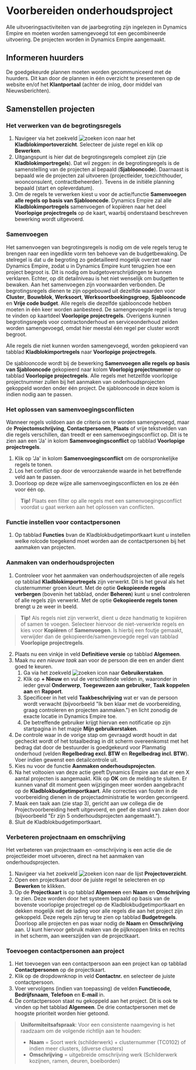 # Voorbereiden onderhoudsproject

Alle uitvoeringsactiviteiten van de jaarbegroting zijn ingelezen in Dynamics Empire en moeten worden samengevoegd tot een gecombineerde uitvoering. De projecten worden in Dynamics Empire aangemaakt.

## Informeren huurders

De goedgekeurde plannen moeten worden gecommuniceerd met de huurders. Dit kan door de plannen in één overzicht te presenteren op de website en/of het **Klantportaal** (achter de inlog, door middel van Nieuwsberichten).

## Samenstellen projecten

### Het verwerken van de begrotingsregels

1. Navigeer via het zoekveld ![zoeken icon](/assets/images/zoeken.png "zoeken icon") naar het **Kladblokimportoverzicht**. Selecteer de juiste regel en klik op **Bewerken**.
2. Uitgangspunt is hier dat de begrotingsregels compleet zijn (zie **Kladblokimportregels**). Dat wil zeggen: in de begrotingsregels is de samenstelling van de projecten al bepaald (**Sjablooncode**). Daarnaast is bepaald wie de projecten zal uitvoeren (projectleider, toezichthouder, woonconsulent, contractbeheerder). Tevens in de initiële planning bepaald (start en opleverdatum).
2. Om de regels te verwerken kiest u voor de actie/functie **Samenvoegen alle regels op basis van Sjablooncode**. Dynamics Empire zal alle **Kladblokimportregels** samenvoegen of kopiëren naar het deel **Voorlopige projectregels** op de kaart, waarbij onderstaand beschreven bewerking wordt uitgevoerd.

### Samenvoegen

Het samenvoegen van begrotingsregels is nodig om de vele regels terug te brengen naar een ingedikte vorm ten behoeve van de budgetbewaking. De stelregel is dat u de begroting zo gedetailleerd mogelijk overzet naar Dynamics Empire, zodat u in Dynamics Empire kunt terugzien hoe een project begroot is. Dit is nodig om budgetoverschrijdingen te kunnen verklaren. Echter, op dit detailniveau is het niet wenselijk om budgetten te bewaken.
Aan het samenvoegen zijn voorwaarden verbonden. De begrotingsregels dienen te zijn opgebouwd uit dezelfde waarden voor **Cluster**, **Bouwblok**, **Werksoort**, **Werksoortboekingsgroep**, **Sjablooncode** en **Vrije code budget**. Alle regels die dezelfde sjablooncode hebben moeten in één keer worden aanbesteed. De samengevoegde regel is terug te vinden op kaartdeel **Voorlopige projectregels**.
Overigens kunnen begrotingsregels voor contractonderhoud en serviceonderhoud zelden worden samengevoegd, omdat hier meestal één regel per cluster wordt begroot.

Alle regels die niet kunnen worden samengevoegd, worden gekopieerd van tabblad **Kladblokimportregels** naar **Voorlopige projectregels**.

De sjablooncode wordt bij de bewerking **Samenvoegen alle regels op basis van Sjablooncode** gekopieerd naar kolom **Voorlopig projectnummer** op tabblad **Voorlopige projectregels**. Alle regels met hetzelfde voorlopige projectnummer zullen bij het aanmaken van onderhoudsprojecten gekoppeld worden onder één project. De sjablooncode in deze kolom is indien nodig aan te passen.

### Het oplossen van samenvoegingsconflicten

Wanneer regels voldoen aan de criteria om te worden samengevoegd, maar de **Projectomschrijving**, **Contactpersonen**, **Plaats** of vrije tekstvelden van die regels verschillen, dan treedt er een samenvoegingsconflict op. Dit is te zien aan een 'Ja' in kolom **Samenvoegingsconflict** op tabblad **Voorlopige projectregels**.

1. Klik op 'Ja' in kolom **Samenvoegingsconflict** om de oorspronkelijke regels te tonen.
2. Los het conflict op door de veroorzakende waarde in het betreffende veld aan te passen.
3. Doorloop op deze wijze alle samenvoegingsconflicten en los ze één voor één op.

>**Tip!** Plaats een filter op alle regels met een samenvoegingsconflict voordat u gaat werken aan het oplossen van conflicten.

### Functie instellen voor contactpersonen

1. Op tabblad **Functies** bvan de Kladblokbudgetimportkaart kunt u instellen welke rolcode toegekend moet worden aan de contactpersonen bij het aanmaken van projecten.

### Aanmaken van onderhoudsprojecten

1. Controleer voor het aanmaken van onderhoudsprojecten of alle regels op tabblad **Kladblokimportregels** zijn verwerkt. Dit is het geval als het clusternummer groen kleurt. Met de optie **Gekopieerde regels verbergen** (bovenin het tabblad, onder **Beheren**) kunt u snel controleren of alle regels zijn verwerkt. Met de optie **Gekopieerde regels tonen** brengt u ze weer in beeld.
>**Tip!** Als regels niet zijn verwerkt, dient u deze handmatig te kopiëren of samen te voegen. Selecteer hiervoor de niet-verwerkte regels en kies voor **Kopiëren** of **Samenvoegen**. Is hierbij een foutje gemaakt, verwijder dan de gekopieerde/samengevoegde regel van
tabblad **Voorlopige projectregels**.
2. Plaats nu een vinkje in veld **Definitieve versie** op tabblad **Algemeen**.
3. Maak nu *een nieuwe taak* aan voor de persoon die een en ander dient goed te keuren.
      1. Ga via het zoekveld ![zoeken icon](/assets/images/zoeken.png "zoeken icon") naar **Gebruikerstaken**.
      2. Klik op **+ Nieuw** en vul de verschillende velden in, waaronder in ieder geval **Onderwerp**, **Toegewezen aan gebruiker**, **Taak koppelen aan** en **Rapport**.
      3. Specificeer in het veld **Taakbeschrijving** wat er van de persoon wordt verwacht (bijvoorbeeld "Ik ben klaar met de voorbereiding, graag controleren en projecten aanmaken.") en licht zonodig de exacte locatie in Dynamics Empire toe.
      4. De betreffende gebruiker krijgt hiervan een notificatie op zijn startpagina in het mapje **Mijn gebruikerstaken**.
4. De controle waar in de vorige stap om gevraagd wordt houdt in dat gecheckt wordt of het totaalbedrag in dit scherm overeenkomst met het bedrag dat door de bestuurder is goedgekeurd voor Planmatig onderhoud (velden **Regelbedrag excl. BTW** en **Regelbedrag incl. BTW**). Voer indien gewenst een detailcontrole uit.
5. Kies nu voor de functie **Aanmaken onderhoudsprojecten**.
6. Na het voltooien van deze actie geeft Dynamics Empire aan dat er een X aantal projecten is aangemaakt. Klik op **OK** om de melding te sluiten.
Er kunnen vanaf dit moment geen wijzigingen meer worden aangebracht op de **Kladblokbudgetimportkaart**. Alle correcties van fouten in de voorbereiding dienen in de projectadministratie te worden gecorrigeerd.
7. Maak een taak aan (zie stap 3), gericht aan uw collega die de Projectvoorbereiding heeft uitgevoerd, en geef de stand van zaken door (bijvoorbeeld "Er zijn 5 onderhoudsprojecten aangemaakt.").
8. Sluit de Kladblokbudgetimportkaart.

### Verbeteren projectnaam en omschrijving

Het verbeteren van projectnaam en -omschrijving is een actie die de projectleider moet uitvoeren, direct na het aanmaken van onderhoudsprojecten. 

1. Navigeer via het zoekveld ![zoeken icon](/assets/images/zoeken.png "zoeken icon") naar de lijst **Projectoverzicht**.
2. Open een projectkaart door de juiste regel te selecteren en op **Bewerken** te klikken.
3. Op de **Projectkaart** is op tabblad **Algemeen** een **Naam** en **Omschrijving** te zien. Deze worden door het systeem bepaald op basis van de bovenste voorlopige projectregel op de Kladblokbudgetimportkaart en dekken mogelijk niet de lading voor alle regels die aan het project zijn gekoppeld. Deze regels zijn terug te zien op tabblad **Budgetregels**. Doorloop alle projecten en pas waar nodig de **Naam** en **Omschrijving** aan. U kunt hiervoor gebruik maken van de pijlknoppen links en rechts in het scherm, aan weerszijden van de projectkaart.

### Toevoegen contactpersonen aan project

1. Het toevoegen van een contactpersoon aan een project kan op tabblad **Contactpersonen** op de projectkaart.
2. Klik op de dropdownknop in veld **Contactnr.** en selecteer de juiste contactpersoon.
3. Voer vervolgens (indien van toepassing) de velden **Functiecode**, **Bedrijfsnaam**, **Telefoon** en **E-mail** in.
4. De contactpersoon staat nu gekoppeld aan het project. Dit is ook te vinden op het tabblad **Algemeen**. De drie contactpersonen met de hoogste prioriteit worden hier getoond.

>**Uniformiteitsafspraak**: Voor een consistente naamgeving is het raadzaam om de volgende richtlijn aan te houden:
>* **Naam** = Soort werk (schilderwerk) + clusternummer (TC0102) of indien meer clusters, (diverse clusters)
>* **Omschrijving** = uitgebreide omschrijving werk (Schilderwerk kozijnen, ramen, deuren, boeiborden)
